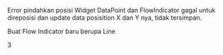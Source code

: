 Error pindahkan posisi Widget DataPoint dan FlowIndicator gagal untuk direposisi dan update data posisition X dan Y nya, tidak tersimpan.

Buat Flow Indicator baru berupa Line

3
